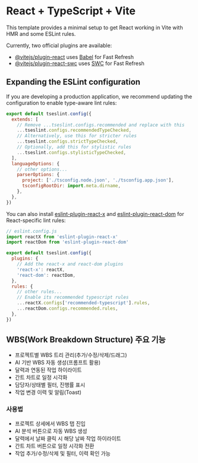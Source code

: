 # React + TypeScript + Vite

This template provides a minimal setup to get React working in Vite with HMR and some ESLint rules.

Currently, two official plugins are available:

- [@vitejs/plugin-react](https://github.com/vitejs/vite-plugin-react/blob/main/packages/plugin-react) uses [Babel](https://babeljs.io/) for Fast Refresh
- [@vitejs/plugin-react-swc](https://github.com/vitejs/vite-plugin-react/blob/main/packages/plugin-react-swc) uses [SWC](https://swc.rs/) for Fast Refresh

## Expanding the ESLint configuration

If you are developing a production application, we recommend updating the configuration to enable type-aware lint rules:

```js
export default tseslint.config({
  extends: [
    // Remove ...tseslint.configs.recommended and replace with this
    ...tseslint.configs.recommendedTypeChecked,
    // Alternatively, use this for stricter rules
    ...tseslint.configs.strictTypeChecked,
    // Optionally, add this for stylistic rules
    ...tseslint.configs.stylisticTypeChecked,
  ],
  languageOptions: {
    // other options...
    parserOptions: {
      project: ['./tsconfig.node.json', './tsconfig.app.json'],
      tsconfigRootDir: import.meta.dirname,
    },
  },
})
```

You can also install [eslint-plugin-react-x](https://github.com/Rel1cx/eslint-react/tree/main/packages/plugins/eslint-plugin-react-x) and [eslint-plugin-react-dom](https://github.com/Rel1cx/eslint-react/tree/main/packages/plugins/eslint-plugin-react-dom) for React-specific lint rules:

```js
// eslint.config.js
import reactX from 'eslint-plugin-react-x'
import reactDom from 'eslint-plugin-react-dom'

export default tseslint.config({
  plugins: {
    // Add the react-x and react-dom plugins
    'react-x': reactX,
    'react-dom': reactDom,
  },
  rules: {
    // other rules...
    // Enable its recommended typescript rules
    ...reactX.configs['recommended-typescript'].rules,
    ...reactDom.configs.recommended.rules,
  },
})
```

## WBS(Work Breakdown Structure) 주요 기능

- 프로젝트별 WBS 트리 관리(추가/수정/삭제/드래그)
- AI 기반 WBS 자동 생성(프롬프트 활용)
- 달력과 연동된 작업 하이라이트
- 간트 차트로 일정 시각화
- 담당자/상태별 필터, 진행률 표시
- 작업 변경 이력 및 알림(Toast)

### 사용법
- 프로젝트 상세에서 WBS 탭 진입
- AI 분석 버튼으로 자동 WBS 생성
- 달력에서 날짜 클릭 시 해당 날짜 작업 하이라이트
- 간트 차트 버튼으로 일정 시각화 전환
- 작업 추가/수정/삭제 및 필터, 이력 확인 가능
